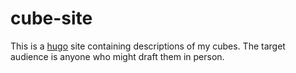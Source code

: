 # cube-site

This is a [hugo](https://gohugo.io) site containing descriptions of my cubes. The target audience is anyone who might draft them in person.